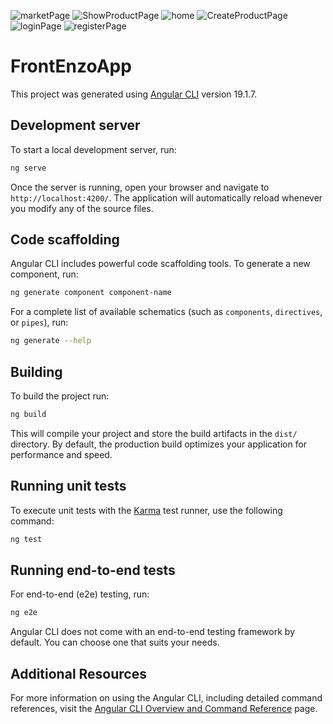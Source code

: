 
![marketPage](https://github.com/user-attachments/assets/ca4526c6-abd5-4fc0-a161-8fb72a7a003d)
![ShowProductPage](https://github.com/user-attachments/assets/c47571ec-c432-45fc-9464-e4bff47d9f46)
![home](https://github.com/user-attachments/assets/6640f709-1e76-4b51-a228-ae7e246c73f9)
![CreateProductPage](https://github.com/user-attachments/assets/10272b4c-859d-469e-a5c4-036c5a48104e)
![loginPage](https://github.com/user-attachments/assets/911b45c0-911c-4c9f-af08-3496abcdd92b)
![registerPage](https://github.com/user-attachments/assets/81a41422-fbb2-4ecf-81a1-0a3dd1e28d54)




# FrontEnzoApp



This project was generated using [Angular CLI](https://github.com/angular/angular-cli) version 19.1.7.

## Development server

To start a local development server, run:

```bash
ng serve
```

Once the server is running, open your browser and navigate to `http://localhost:4200/`. The application will automatically reload whenever you modify any of the source files.

## Code scaffolding

Angular CLI includes powerful code scaffolding tools. To generate a new component, run:

```bash
ng generate component component-name
```

For a complete list of available schematics (such as `components`, `directives`, or `pipes`), run:

```bash
ng generate --help
```

## Building

To build the project run:

```bash
ng build
```

This will compile your project and store the build artifacts in the `dist/` directory. By default, the production build optimizes your application for performance and speed.

## Running unit tests

To execute unit tests with the [Karma](https://karma-runner.github.io) test runner, use the following command:

```bash
ng test
```

## Running end-to-end tests

For end-to-end (e2e) testing, run:

```bash
ng e2e
```

Angular CLI does not come with an end-to-end testing framework by default. You can choose one that suits your needs.

## Additional Resources

For more information on using the Angular CLI, including detailed command references, visit the [Angular CLI Overview and Command Reference](https://angular.dev/tools/cli) page.
